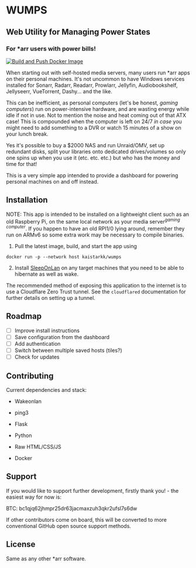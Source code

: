 # WUMPS

## Web Utility for Managing Power States

### For \*arr users with power bills!

[![Build and Push Docker Image](https://github.com/KaiStarkk/wumps/actions/workflows/docker-image.yml/badge.svg)](https://github.com/KaiStarkk/wumps/actions/workflows/docker-image.yml)



When starting out with self-hosted media servers, many users run \*arr apps on their personal machines. It's not uncommon to have Windows services installed for Sonarr, Radarr, Readarr, Prowlarr, Jellyfin, Audiobookshelf, Jellyseerr, VueTorrent, Dashy... and the like.

This can be inefficient, as personal computers (let's be honest, _gaming computers_) run on power-intensive hardware, and are wasting energy while idle if not in use. Not to mention the noise and heat coming out of that ATX case! This is compounded when the computer is left on 24/7 _in case_ you might need to add something to a DVR or watch 15 minutes of a show on your lunch break.

Yes it's possible to buy a $2000 NAS and run Unraid/OMV, set up redundant disks, split your libraries onto dedicated drives/volumes so only one spins up when you use it (etc. etc. etc.) but who has the money and time for that!

This is a very simple app intended to provide a dashboard for powering personal machines on and off instead.

## Installation

NOTE: This app is intended to be installed on a lightweight client such as an old Raspberry Pi, on the same local network as your media server<sup>_gaming computer_</sup>. If you happen to have an old RPI1/0 lying around, remember they run on ARMv6 so some extra work may be necessary to compile binaries.

1. Pull the latest image, build, and start the app using

`docker run -p --network host kaistarkk/wumps`

2. Install [SleepOnLan](https://github.com/SR-G/sleep-on-lan) on any target machines that you need to be able to hibernate as well as wake.

The recommended method of exposing this application to the internet is to use a Cloudflare Zero Trust tunnel. See the `cloudflared` documentation for further details on setting up a tunnel.

## Roadmap

-   [ ] Improve install instructions
-   [ ] Save configuration from the dashboard
-   [ ] Add authentication
-   [ ] Switch between multiple saved hosts (tiles?)
-   [ ] Check for updates

## Contributing

Current dependencies and stack:

-   Wakeonlan
-   ping3

-   Flask
-   Python
-   Raw HTML/CSS/JS
-   Docker

## Support

If you would like to support further development, firstly thank you! - the easiest way for now is:

BTC: bc1qjq62jhmpr25dr63jacmaxzuh3qkr2ufsl7s6dw

If other contributors come on board, this will be converted to more conventional GitHub open source support methods.

## License

Same as any other \*arr software.
